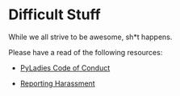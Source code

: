 # Difficult Stuff
    
    
While we all strive to be awesome, sh*t happens.    
    
    
Please have a read of the following resources:    
    
    
- [PyLadies Code of Conduct](http://kit.pyladies.com/en/latest/member/coc.html)
    
    
- [Reporting Harassment](http://kit.pyladies.com/en/latest/member/reporting.html)
    
    
